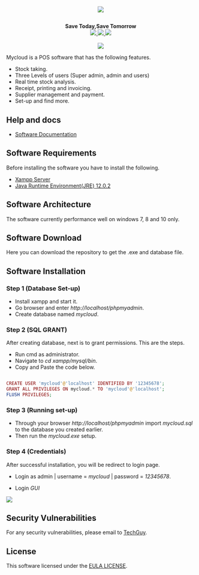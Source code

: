 # <p align="center"><a href="#" target="_blank"><img src="https://github.com/dev-techguy/Point-Of-Sale/blob/master/img/logo.png"></a></p>

<p align="center">
  <b>Save Today,Save Tomorrow</b><br>
  <a href="https://github.com/dev-techguy/Point-Of-Sale/issues">
  <img src="https://img.shields.io/github/issues/dev-techguy/Point-Of-Sale">
  </a>
  <a href="https://github.com/dev-techguy/Point-Of-Sale/network/members">
  <img src="https://img.shields.io/github/forks/dev-techguy/Point-Of-Sale">
  </a>
  <a href="https://github.com/dev-techguy/Point-Of-Sale/stargazers">
  <img src="https://img.shields.io/github/stars/dev-techguy/Point-Of-Sale">
  </a>
  <br><br>
  <img src="https://github.com/dev-techguy/Point-Of-Sale/blob/master/img/banner.PNG">
</p>

Mycloud is a POS software that has the following features.

- Stock taking.
- Three Levels of users (Super admin, admin and users)
- Real time stock analysis.
- Receipt, printing and invoicing.
- Supplier management and payment.
- Set-up and find more.

## Help and docs

- [Software Documentation](#)


## Software Requirements

Before installing the software you have to install the following.

- [Xampp Server](https://www.apachefriends.org/index.html)
- [Java Runtime Environment(JRE) 12.0.2](https://www.java.com/en/)

## Software Architecture

The software currently performance well on windows 7, 8 and 10 only.


## Software Download

Here you can download the repository to get the .exe and database file.


## Software Installation

### Step 1 (Database Set-up)

- Install xampp and start it.
- Go browser and enter *http://localhost/phpmyadmin*.
- Create database named *mycloud*.

### Step 2 (SQL GRANT)

After creating database, next is to grant permissions. This are the steps.

- Run cmd as administrator.
- Navigate to *cd xampp/mysql/bin*.
- Copy and Paste the code below.

```php

CREATE USER 'mycloud'@'localhost' IDENTIFIED BY '12345678';
GRANT ALL PRIVILEGES ON mycloud.* TO 'mycloud'@'localhost';
FLUSH PRIVILEGES;

```
### Step 3 (Running set-up)

- Through your browser *http://localhost/phpmyadmin* import *mycloud.sql* to the database you created earlier.
- Then run the *mycloud.exe* setup.

### Step 4 (Credentials)

After successful installation, you will be redirect to login page.

- Login as admin | username = *mycloud* | password = *12345678*. 

- Login *GUI*

 <img src="https://github.com/dev-techguy/Point-Of-Sale/blob/master/img/login.PNG">

## Security Vulnerabilities
 For any security vulnerabilities, please email to [TechGuy](mailto:dev.techguy@mail.com).
 
## License
 This software licensed under the [EULA LICENSE](#).
